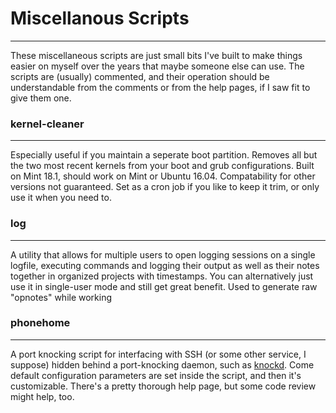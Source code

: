 # Miscellanous Scripts
---
These miscellaneous scripts are just small bits I've built to make things easier on myself over the years that maybe someone else can use. The scripts are (usually) commented, and their operation should be understandable from the comments or from the help pages, if I saw fit to give them one.

### kernel-cleaner
---
Especially useful if you maintain a seperate boot partition. Removes all but the two most recent kernels from your boot and grub configurations. Built on Mint 18.1, should work on Mint or Ubuntu 16.04. Compatability for other versions not guaranteed. Set as a cron job if you like to keep it trim, or only use it when you need to.

### log
---
A utility that allows for multiple users to open logging sessions on a single logfile, executing commands and logging their output as well as their notes together in organized projects with timestamps. You can alternatively just use it in single-user mode and still get great benefit. Used to generate raw "opnotes" while working

### phonehome
---
A port knocking script for interfacing with SSH (or some other service, I suppose) hidden behind a port-knocking daemon, such as [knockd](https://github.com/jvinet/knock). Come default configuration parameters are set inside the script, and then it's customizable. There's a pretty thorough help page, but some code review might help, too.
